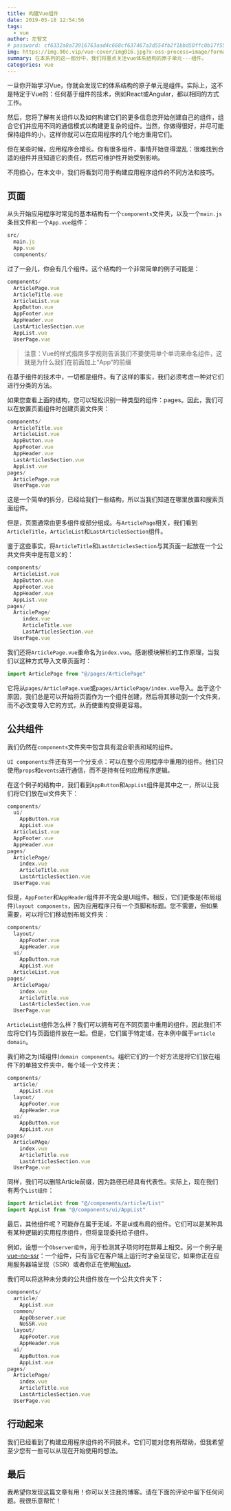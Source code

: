 ```yaml
---
title: 构建Vue组件
date: 2019-05-18 12:54:56
tags:
  - vue
author: 左智文
# password: cf6332a8a73916763aad4c668cf637467a3d554fb2f1bbd50ffc0b17f55129bc
img: https://img.90c.vip/vue-cover/img016.jpg?x-oss-process=image/format,webp
summary: 在本系列的这一部分中，我们将重点关注vue体系结构的原子单元---组件。
categories: vue
---
```


一旦你开始学习Vue，你就会发现它的体系结构的原子单元是组件。实际上，这不是特定于Vue的：任何基于组件的技术，例如React或Angular，都以相同的方式工作。

然后，您将了解有关组件以及如何构建它们的更多信息您开始创建自己的组件，组合它们并应用不同的通信模式以构建更复杂的组件。当然，你做得很好，并尽可能保持组件的小，这样你就可以在应用程序的几个地方重用它们。

但在某些时候，应用程序会增长。你有很多组件，事情开始变得混乱：很难找到合适的组件并且知道它的责任，然后可维护性开始受到影响。

不用担心，在本文中，我们将看到可用于构建应用程序组件的不同方法和技巧。

## 页面

从头开始应用程序时常见的基本结构有一个`components`文件夹，以及一个`main.js`条目文件和一个`App.vue`组件：

```js
src/
  main.js
  App.vue
  components/
```

过了一会儿，你会有几个组件。这个结构的一个非常简单的例子可能是：

```js
components/
  ArticlePage.vue
  ArticleTitle.vue
  ArticleList.vue
  AppButton.vue
  AppFooter.vue
  AppHeader.vue
  LastArticlesSection.vue
  AppList.vue
  UserPage.vue
```

>注意：Vue的样式指南多字规则告诉我们不要使用单个单词来命名组件，这就是为什么我们在前面加上“App”的前缀

在基于组件的技术中，一切都是组件。有了这样的事实，我们必须考虑一种对它们进行分类的方法。

如果您查看上面的结构，您可以轻松识别一种类型的组件：pages。因此，我们可以在放置页面组件时创建页面文件夹：

```js
components/
  ArticleTitle.vue
  ArticleList.vue
  AppButton.vue
  AppFooter.vue
  AppHeader.vue
  LastArticlesSection.vue
  AppList.vue
pages/
  ArticlePage.vue
  UserPage.vue
```

这是一个简单的拆分，已经给我们一些结构，所以当我们知道在哪里放置和搜索页面组件。

但是，页面通常由更多组件或部分组成。与`ArticlePage`相关，我们看到`ArticleTitle`，`ArticleList`和`LastArticlesSection`组件。

鉴于这些事实，将`ArticleTitle`和`LastArticlesSection`与其页面一起放在一个公共文件夹中是有意义的：

```js
components/
  ArticleList.vue
  AppButton.vue
  AppFooter.vue
  AppHeader.vue
  AppList.vue
pages/
  ArticlePage/
     index.vue
     ArticleTitle.vue
     LastArticlesSection.vue
  UserPage.vue
```

我们还将`ArticlePage.vue`重命名为`index.vue`。感谢模块解析的工作原理，当我们以这种方式导入文章页面时：

```js
import ArticlePage from "@/pages/ArticlePage"
```

它将从`pages/ArticlePage.vue`或`pages/ArticlePage/index.vue`导入。出于这个原因，我们总是可以开始将页面作为一个组件创建，然后将其移动到一个文件夹，而不必改变导入它的方式，从而使重构变得更容易。

## 公共组件

我们仍然在`components`文件夹中包含具有混合职责和域的组件。

`UI components`:件还有另一个分支点：可以在整个应用程序中重用的组件。他们只使用`props`和`events`进行通信，而不是持有任何应用程序逻辑。

在这个例子的结构中，我们看到`AppButton`和`AppList`组件是其中之一，所以让我们将它们放在ui文件夹下：

```js
components/
  ui/
    AppButton.vue
    AppList.vue
  ArticleList.vue
  AppFooter.vue
  AppHeader.vue
pages/
  ArticlePage/
    index.vue
    ArticleTitle.vue
    LastArticlesSection.vue
  UserPage.vue
```

但是，`AppFooter`和`AppHeader`组件并不完全是UI组件。相反，它们更像是(布局组件)`layout components`，因为应用程序只有一个页脚和标题。您不需要，但如果需要，可以将它们移动到布局文件夹：

```js
components/
  layout/
    AppFooter.vue
    AppHeader.vue
  ui/
    AppButton.vue
    AppList.vue
  ArticleList.vue
pages/
  ArticlePage/
    index.vue
    ArticleTitle.vue
    LastArticlesSection.vue
  UserPage.vue
```

`ArticleList`组件怎么样？我们可以拥有可在不同页面中重用的组件，因此我们不应将它们与页面组件放在一起。但是，它们属于特定域，在本例中属于`article domain`。

我们称之为(域组件)`domain components`。组织它们的一个好方法是将它们放在组件下的单独文件夹中，每个域一个文件夹：

```js
components/
  article/
    AppList.vue
  layout/
    AppFooter.vue
    AppHeader.vue
  ui/
    AppButton.vue
    AppList.vue
pages/
  ArticlePAge/
    index.vue
    ArticleTitle.vue
    LastArticlesSection.vue
  UserPage.vue
```

同样，我们可以删除Article前缀，因为路径已经具有代表性。实际上，现在我们有两个`List组件`：

```js
import ArticleList from "@/components/article/List"
import AppList from "@/components/ui/AppList"
```

最后，其他组件呢？可能存在属于无域，不是ui或布局的组件。它们可以是某种具有某种逻辑的实用程序组件，但将呈现委托给子组件。

例如，设想一个`Observer组件`，用于检测其子项何时在屏幕上相交。另一个例子是[vue-no-ssr](https://github.com/egoist/vue-no-ssr)：一个组件，只有当它在客户端上运行时才会呈现它，如果你正在应用服务器端呈现（SSR）或者你正在使用[Nuxt](https://nuxtjs.org/)。

我们可以将这种未分类的公共组件放在一个公共文件夹下：

```js
components/
  article/
    AppList.vue
  common/
    AppObserver.vue
    NoSSR.vue
  layout/
    AppFooter.vue
    AppHeader.vue
  ui/
    AppButton.vue
    AppList.vue
pages/
  ArticlePage/
    index.vue
    ArticleTitle.vue
    LastArticlesSection.vue
  UserPage.vue
```

## 行动起来

我们已经看到了构建应用程序组件的不同技术。它们可能对您有所帮助，但我希望至少您有一些可以从现在开始使用的想法。

## 最后

我希望你发现这篇文章有用！你可以关注我的博客。请在下面的评论中留下任何问题。我很乐意帮忙！